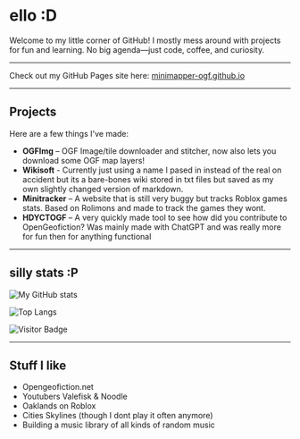 # ello :D

Welcome to my little corner of GitHub! I mostly mess around with projects for fun and learning. No big agenda—just code, coffee, and curiosity.

---

Check out my GitHub Pages site here: [minimapper-ogf.github.io](https://minimapper-ogf.github.io)

---

## Projects

Here are a few things I've made:

- **OGFImg** – OGF Image/tile downloader and stitcher, now also lets you download some OGF map layers!
- **Wikisoft** - Currently just using a name I pased in instead of the real on accident but its a bare-bones wiki stored in txt files but saved as my own slightly changed version of markdown. 
- **Minitracker** – A website that is still very buggy but tracks Roblox games stats. Based on Rolimons and made to track the games they wont.
- **HDYCTOGF** – A very quickly made tool to see how did you contribute to OpenGeofiction? Was mainly made with ChatGPT and was really more for fun then for anything functional


---

## silly stats :P

<!-- GitHub Stats Card -->
![My GitHub stats](https://github-readme-stats.vercel.app/api?username=minimapper-ogf&show_icons=true&theme=radical)

<!-- Most Used Languages -->
![Top Langs](https://github-readme-stats.vercel.app/api/top-langs/?username=minimapper-ogf&layout=compact&theme=tokyonight)

<!-- Visitor Badge -->
![Visitor Badge](https://komarev.com/ghpvc/?username=minimapper-ogf&style=flat-square)

---

## Stuff I like

- Opengeofiction.net
- Youtubers Valefisk & Noodle
- Oaklands on Roblox
- Cities Skylines (though I dont play it often anymore)
- Building a music library of all kinds of random music


